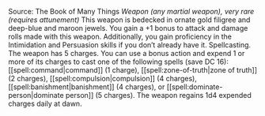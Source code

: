 Source: The Book of Many Things
*Weapon (any martial weapon), very rare (requires attunement)*
This weapon is bedecked in ornate gold filigree and deep-blue and maroon jewels. You gain a +1 bonus to attack and damage rolls made with this weapon. Additionally, you gain proficiency in the Intimidation and Persuasion skills if you don’t already have it.
Spellcasting. The weapon has 5 charges. You can use a bonus action and expend 1 or more of its charges to cast one of the following spells (save DC 16): [[spell:command|command]] (1 charge), [[spell:zone-of-truth|zone of truth]] (2 charges), [[spell:compulsion|compulsion]] (4 charges), [[spell:banishment|banishment]] (4 charges), or [[spell:dominate-person|dominate person]] (5 charges).
The weapon regains 1d4 expended charges daily at dawn.